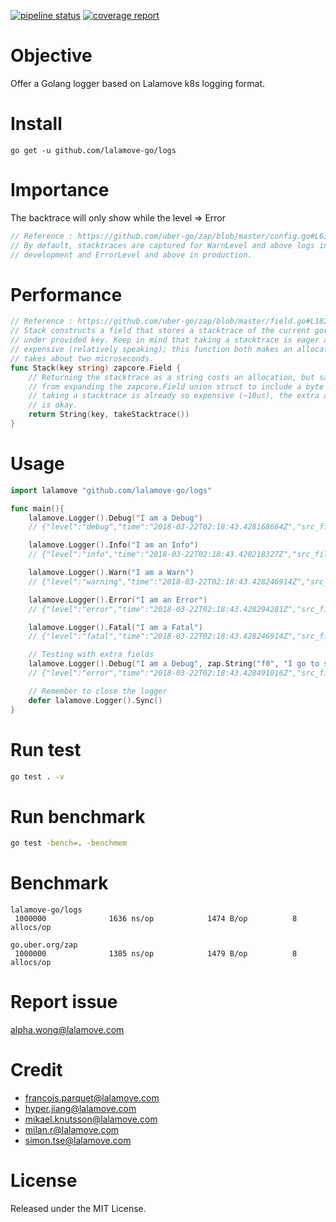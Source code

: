 [![pipeline status](https://gitlab.com/AlphaWong/logs/badges/master/pipeline.svg)](https://gitlab.com/AlphaWong/logs/commits/master)
[![coverage report](https://gitlab.com/AlphaWong/logs/badges/master/coverage.svg)](https://alphawong.gitlab.io/logs/coverage.html)
# Objective
Offer a Golang logger based on Lalamove k8s logging format.

# Install
```
go get -u github.com/lalamove-go/logs
```

# Importance
The backtrace will only show while the level => Error
``` go
// Reference : https://github.com/uber-go/zap/blob/master/config.go#L63
// By default, stacktraces are captured for WarnLevel and above logs in
// development and ErrorLevel and above in production.
```

# Performance
```go
// Reference : https://github.com/uber-go/zap/blob/master/field.go#L182
// Stack constructs a field that stores a stacktrace of the current goroutine
// under provided key. Keep in mind that taking a stacktrace is eager and
// expensive (relatively speaking); this function both makes an allocation and
// takes about two microseconds.
func Stack(key string) zapcore.Field {
	// Returning the stacktrace as a string costs an allocation, but saves us
	// from expanding the zapcore.Field union struct to include a byte slice. Since
	// taking a stacktrace is already so expensive (~10us), the extra allocation
	// is okay.
	return String(key, takeStacktrace())
}
```

# Usage
```go
import lalamove "github.com/lalamove-go/logs"

func main(){
    lalamove.Logger().Debug("I am a Debug")
    // {"level":"debug","time":"2018-03-22T02:18:43.428168664Z","src_file":"/home/alpha/works/src/github.com/lalamove-go/logs/logs_test.go","message":"I am a Debug","src_line":"12","context":{}}

    lalamove.Logger().Info("I am an Info")
    // {"level":"info","time":"2018-03-22T02:18:43.428218327Z","src_file":"/home/alpha/works/src/github.com/lalamove-go/logs/logs_test.go","message":"I am an Info","src_line":"13","context":{}}

    lalamove.Logger().Warn("I am a Warn")
    // {"level":"warning","time":"2018-03-22T02:18:43.428246914Z","src_file":"/home/alpha/works/src/github.com/lalamove-go/logs/logs_test.go","message":"I am a Warn","src_line":"14","context":{}}

    lalamove.Logger().Error("I am an Error")
    // {"level":"error","time":"2018-03-22T02:18:43.428294281Z","src_file":"/home/alpha/works/src/github.com/lalamove-go/logs/logs_test.go","message":"I am an Error","src_line":"15","context":{},"backtrace":"github.com/lalamove-go/logs_test.TestGetLalamoveLoggerPassDebug\n\t/home/alpha/works/src/github.com/lalamove-go/logs/logs_test.go:15\ntesting.tRunner\n\t/home/alpha/go/src/testing/testing.go:777"}

    lalamove.Logger().Fatal("I am a Fatal")
    // {"level":"fatal","time":"2018-03-22T02:18:43.428246914Z","src_file":"/home/alpha/works/src/github.com/lalamove-go/logs/logs_test.go","message":"I am a Fatal","src_line":"14","context":{},"backtrace":"github.com/lalamove-go/logs_test.TestGetLalamoveLoggerPassDebug\n\t/home/alpha/works/src/github.com/lalamove-go/logs/logs_test.go:15\ntesting.tRunner\n\t/home/alpha/go/src/testing/testing.go:777"}

    // Testing with extra fields
    lalamove.Logger().Debug("I am a Debug", zap.String("f0", "I go to school by bus"),zap.String("f1", "Goodest english"))
    // {"level":"error","time":"2018-03-22T02:18:43.428491016Z","src_file":"/home/alpha/works/src/github.com/lalamove-go/logs/logs_test.go","message":"I am a Debug","src_line":"40","context":{"f2":"I go to school by bus","f3":"Goodest english"},"backtrace":"github.com/lalamove-go/logs_test.TestGetLalamoveLoggerPassErrorWithRootLevelNamespace\n\t/home/alpha/works/src/github.com/lalamove-go/logs/logs_test.go:40\ntesting.tRunner\n\t/home/alpha/go/src/testing/testing.go:777"}

    // Remember to close the logger
    defer lalamove.Logger().Sync()
}

```
# Run test
```sh
go test . -v
```

# Run benchmark
```sh
go test -bench=. -benchmem
```

# Benchmark
```
lalamove-go/logs
 1000000              1636 ns/op            1474 B/op          8 allocs/op

go.uber.org/zap
 1000000              1385 ns/op            1479 B/op          8 allocs/op
```

# Report issue
alpha.wong@lalamove.com

# Credit
- francois.parquet@lalamove.com
- hyper.jiang@lalamove.com
- mikael.knutsson@lalamove.com
- milan.r@lalamove.com
- simon.tse@lalamove.com

# License
Released under the MIT License.
